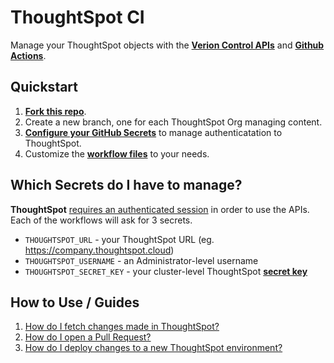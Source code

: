 # ThoughtSpot CI

Manage your ThoughtSpot objects with the [__Verion Control APIs__](https://developers.thoughtspot.com/docs/rest-apiv2-reference#_version_control) and [__Github Actions__](https://github.com/features/actions).

## Quickstart

  1. __[Fork this repo](https://github.com/thoughtspot/tsci/fork)__.
  2. Create a new branch, one for each ThoughtSpot Org managing content.
  3. [__Configure your GitHub Secrets__](https://docs.github.com/en/actions/security-for-github-actions/security-guides/using-secrets-in-github-actions#creating-secrets-for-a-repository) to manage authenticatation to ThoughtSpot.
  4. Customize the [__workflow files__](.github/workflows/) to your needs.

## Which Secrets do I have to manage?

__ThoughtSpot__ [requires an authenticated session](https://developers.thoughtspot.com/docs/api-authv2) in order to use the APIs. Each of the workflows will ask for 3 secrets.

  - `THOUGHTSPOT_URL` - your ThoughtSpot URL (eg. https://company.thoughtspot.cloud)
  - `THOUGHTSPOT_USERNAME` - an Administrator-level username
  - `THOUGHTSPOT_SECRET_KEY` - your cluster-level ThoughtSpot [__secret key__](https://developers.thoughtspot.com/docs/trusted-auth-secret-key#_secret_key_overview)

## How to Use / Guides

  1. [How do I fetch changes made in ThoughtSpot?](info/commit.md)
  2. [How do I open a Pull Request?](info/validate.md)
  3. [How do I deploy changes to a new ThoughtSpot environment?](info/deploy.md)
